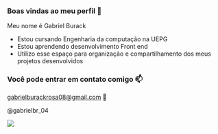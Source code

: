### Boas vindas ao meu perfil 🖤

Meu nome é Gabriel Burack

- Estou cursando Engenharia da computação na UEPG
- Estou aprendendo desenvolvimento Front end
- Utilizo esse espaço para organização e compartilhamento dos meus projetos desenvolvidos

### Você pode entrar em contato comigo 📫

gabrielburackrosa08@gmail.com 📧

@gabrielbr_04 

![](https://tenor.com/pt-BR/view/im-here-cristiano-ronaldo-mad-gif-10595763)
